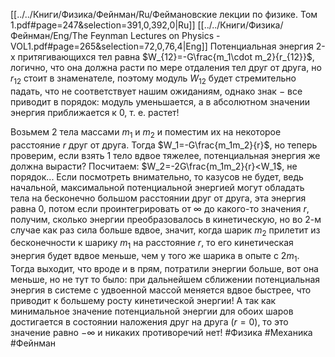 [[../../Книги/Физика/Фейнман/Ru/Феймановские лекции по физике. Том 1.pdf#page=247&selection=391,0,392,0|Ru]]
[[../../Книги/Физика/Фейнман/Eng/The Feynman Lectures on Physics - VOL1.pdf#page=265&selection=72,0,76,4|Eng]]
Потенциальная энергия 2-х притягивающихся тел равна $W_{12}=-G\frac{m_1\cdot m_2}{r_{12}}$, логично, что она должна расти по мере отдаления тел друг от друга, но $r_{12}$ стоит в знаменателе, поэтому модуль $W_{12}$ будет стремительно падать, что не соответствует нашим ожиданиям, однако знак $-$ все приводит в порядок: модуль уменьшается, а в абсолютном значении энергия приближается к $0$, т. е. растет!

Возьмем 2 тела массами $m_1$ и $m_2$ и поместим их на некоторое расстояние $r$ друг от друга. Тогда $W_1=-G\frac{m_1m_2}{r}$, но теперь проверим, если взять 1 тело вдвое тяжелее, потенциальная энергия же должна вырасти?
Посчитаем: $W_2=-2G\frac{m_1m_2}{r}<W_1$, не порядок...
Если посмотреть внимательно, то казусов не будет, ведь начальной, максимальной потенциальной энергией могут обладать тела на бесконечно большом расстоянии друг от друга, эта энергия равна $0$, потом если проинтегрировать от $\infty$ до какого-то значения $r$, получим, сколько энергии преобразовалось в кинетическую, но во 2-м случае как раз сила больше вдвое, значит, когда шарик $m_2$ прилетит из бесконечности к шарику $m_1$ на расстояние $r$, то его кинетическая энергия будет вдвое меньше, чем у того же шарика в опыте с $2m_1$.
Тогда выходит, что вроде и в прям, потратили энергии больше, вот она меньше, но не тут то было: при дальнейшем сближении потенциальная энергия в системе с удвоенной массой меняется вдвое быстрее, что приводит к большему росту кинетической энергии!
А так как минимальное значение потенциальной энергии для обоих шаров достигается в состоянии наложения друг на друга ($r=0$), то это значение равно $-\infty$ и никаких противоречий нет!
#Физика #Механика #Фейнман 